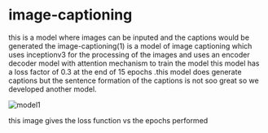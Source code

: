 # image-captioning
this is a model where images can be inputed and the captions would be generated
the image-captioning(1) is a model of image captioning which uses inceptionv3 for the processing of the images and uses an encoder decoder model with attention mechanism to train the model this model has a loss factor of 0.3 at the end of 15 epochs .this model does generate captions but the sentence formation of the captions is not soo great so we developed another model.




![model1](https://user-images.githubusercontent.com/55068834/121905471-d089dc80-cd47-11eb-8bfe-79dcf5f68597.jpg)




this image gives the loss function vs the epochs performed
